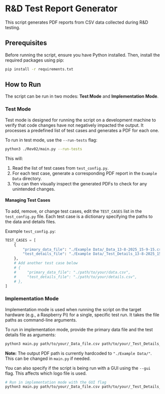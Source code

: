 # R&D Test Report Generator

This script generates PDF reports from CSV data collected during R&D testing.

## Prerequisites

Before running the script, ensure you have Python installed. Then, install the required packages using pip:

```bash
pip install -r requirements.txt
```

## How to Run

The script can be run in two modes: **Test Mode** and **Implementation Mode**.

### Test Mode

Test mode is designed for running the script on a development machine to verify that code changes have not negatively impacted the output. It processes a predefined list of test cases and generates a PDF for each one.

To run in test mode, use the `--run-tests` flag:

```bash
python3 ./Rev02/main.py --run-tests
```

This will:
1. Read the list of test cases from `test_config.py`.
2. For each test case, generate a corresponding PDF report in the `Example Data` directory.
3. You can then visually inspect the generated PDFs to check for any unintended changes.

#### Managing Test Cases

To add, remove, or change test cases, edit the `TEST_CASES` list in the `test_config.py` file. Each test case is a dictionary specifying the paths to the data and details files.

Example `test_config.py`:
```python
TEST_CASES = [
    {
        "primary_data_file": "./Example Data/_Data_13-8-2025_15-9-15.csv",
        "test_details_file": "./Example Data/_Test_Details_13-8-2025_15-9-15.csv",
    },
    # Add another test case below
    # {
    #     "primary_data_file": "./path/to/your/data.csv",
    #     "test_details_file": "./path/to/your/details.csv",
    # },
]
```

### Implementation Mode

Implementation mode is used when running the script on the target hardware (e.g., a Raspberry Pi) for a single, specific test run. It takes the file paths as command-line arguments.

To run in implementation mode, provide the primary data file and the test details file as arguments:

```bash
python3 main.py path/to/your/_Data_file.csv path/to/your/_Test_Details_file.csv
```

**Note:** The output PDF path is currently hardcoded to `"./Example Data/"`. This can be changed in `main.py` if needed.

You can also specify if the script is being run with a GUI using the `--gui` flag. This affects which logo file is used.

```bash
# Run in implementation mode with the GUI flag
python3 main.py path/to/your/_Data_file.csv path/to/your/_Test_Details_file.csv --gui
```
